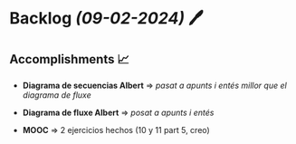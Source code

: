 # Backlog *(09-02-2024)* :pen:

## Accomplishments :chart_with_upwards_trend:

- **Diagrama de secuencias Albert** => *pasat a apunts i entés millor que el diagrama de fluxe*

- **Diagrama de fluxe Albert** => *posat a apunts i entés*
+ **MOOC** => 2 ejercicios hechos (10 y 11 part 5, creo)
  
  
